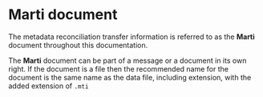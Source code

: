 # Marti document

The metadata reconciliation transfer information is referred
to as the **Marti** document throughout this documentation.

The **Marti** document can be part of a message or a document
in its own right.  If the document is a file then the recommended
name for the document is the same name as the data file,
including extension, with the added extension of ``.mti``
